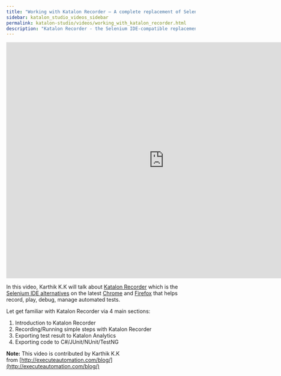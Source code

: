 ```yaml
---
title: "Working with Katalon Recorder – A complete replacement of Selenium IDE"
sidebar: katalon_studio_videos_sidebar
permalink: katalon-studio/videos/working_with_katalon_recorder.html
description: "Katalon Recorder - the Selenium IDE-compatible replacement on latest Chrome and Firefox. This video will introduce and show you how to work with it!"
---
```

<iframe width="840" height="630" src="https://www.youtube.com/embed/4mrWeHGtjao?feature=oembed" frameborder="0" allow="autoplay; encrypted-media" allowfullscreen="">&nbsp;</iframe>

In this video, Karthik K.K will talk about [Katalon Recorder](/katalon-studio/blog/katalon-automation-recorder/) which is the [Selenium IDE alternatives](/katalon-studio/blog/selenium-ide-alternative-firefox-chrome/) on the latest [Chrome](https://chrome.google.com/webstore/detail/katalon-automation-record/ljdobmomdgdljniojadhoplhkpialdid?utm_source=chrome-ntp-icon) and [Firefox](https://addons.mozilla.org/en-US/firefox/addon/katalon-automation-record/) that helps record, play, debug, manage automated tests.

Let get familiar with Katalon Recorder via 4 main sections:

1.  Introduction to Katalon Recorder
2.  Recording/Running simple steps with Katalon Recorder
3.  Exporting test result to Katalon Analytics
4.  Exporting code to C#/JUnit/NUnit/TestNG

**Note:** This video is contributed by Karthik K.K from [http://executeautomation.com/blog/](http://executeautomation.com/blog/)